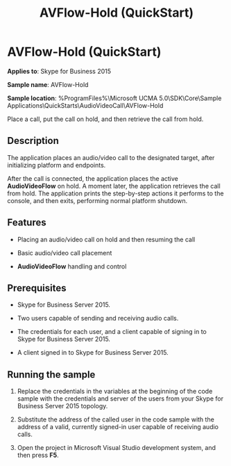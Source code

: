 ﻿---
title: AVFlow-Hold (QuickStart)
description: Discusses the AVFlow-Hold (QuickStart) including description, features, prerequisites, and running the sample in Skype for Business 2015.
TOCTitle: AVFlow-Hold (QuickStart)
ms:assetid: b2cb3951-b424-4678-ae0d-518a152c0c50
ms:mtpsurl: https://msdn.microsoft.com/library/Dn466138(v=office.16)
ms:contentKeyID: 65240073
ms.date: 07/27/2015
mtps_version: v=office.16
---

# AVFlow-Hold (QuickStart)


**Applies to**: Skype for Business 2015



**Sample name**: AVFlow-Hold

**Sample location**: %ProgramFiles%\\Microsoft UCMA 5.0\\SDK\\Core\\Sample Applications\\QuickStarts\\AudioVideoCall\\AVFlow-Hold

Place a call, put the call on hold, and then retrieve the call from hold.

## Description

The application places an audio/video call to the designated target, after initializing platform and endpoints.

After the call is connected, the application places the active **AudioVideoFlow** on hold. A moment later, the application retrieves the call from hold. The application prints the step-by-step actions it performs to the console, and then exits, performing normal platform shutdown.

## Features

  - Placing an audio/video call on hold and then resuming the call

  - Basic audio/video call placement

  - **AudioVideoFlow** handling and control

## Prerequisites

  - Skype for Business Server 2015.

  - Two users capable of sending and receiving audio calls.

  - The credentials for each user, and a client capable of signing in to Skype for Business Server 2015.

  - A client signed in to Skype for Business Server 2015.

## Running the sample

1.  Replace the credentials in the variables at the beginning of the code sample with the credentials and server of the users from your Skype for Business Server 2015 topology.

2.  Substitute the address of the called user in the code sample with the address of a valid, currently signed-in user capable of receiving audio calls.

3.  Open the project in Microsoft Visual Studio development system, and then press **F5**.

